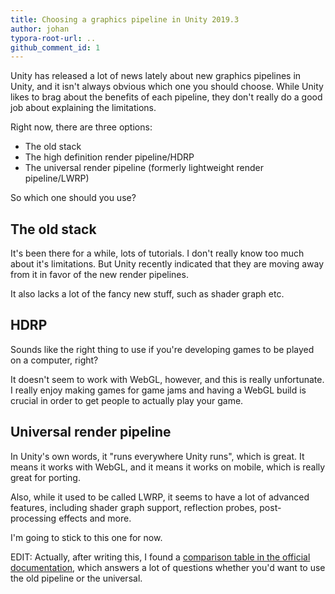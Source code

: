 ```yaml
---
title: Choosing a graphics pipeline in Unity 2019.3
author: johan
typora-root-url: ..
github_comment_id: 1
---
```


Unity has released a lot of news lately about new graphics pipelines in Unity, and it isn't always obvious which one you should choose. While Unity likes to brag about the benefits of each pipeline, they don't really do a good job about explaining the limitations.

Right now, there are three options:

- The old stack
- The high definition render pipeline/HDRP
- The universal render pipeline (formerly lightweight render pipeline/LWRP)

So which one should you use?

## The old stack

It's been there for a while, lots of tutorials. I don't really know too much about it's limitations. But Unity recently indicated that they are moving away from it in favor of the new render pipelines.

It also lacks a lot of the fancy new stuff, such as shader graph etc.

## HDRP

Sounds like the right thing to use if you're developing games to be played on  a computer, right?

It doesn't seem to work with WebGL, however, and  this is really unfortunate. I really enjoy making games for game jams and having a WebGL build is crucial in order to get people to actually play your game.

## Universal render pipeline

In Unity's own words, it "runs everywhere Unity runs", which is great. It means it works with WebGL, and it means it works on mobile, which is really great for porting.

Also, while it used to be called LWRP, it seems to have a lot of advanced features, including shader graph support, reflection probes, post-processing effects and more.

I'm going to stick to this one for now.

EDIT: Actually, after writing this, I found a [comparison table in the official
documentation](https://docs.unity3d.com/Packages/com.unity.render-pipelines.universal@7.0/manual/universalrp-builtin-feature-comparison.html),
which answers a lot of questions whether you'd want to use
the old pipeline or the universal.
